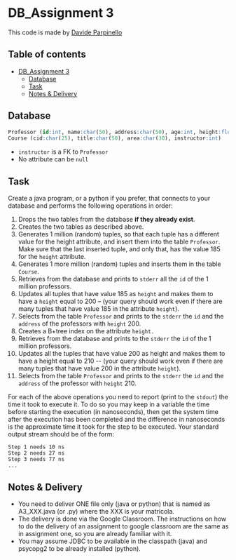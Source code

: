 # DB_Assignment 3

This code is made by [Davide Parpinello](https://github.com/davideparpinello)

## Table of contents <!-- omit in toc -->

- [DB_Assignment 3](#dbassignment-3)
  - [Database](#database)
  - [Task](#task)
  - [Notes & Delivery](#notes--delivery)

## Database

```SQL
Professor (id:int, name:char(50), address:char(50), age:int, height:float)
Course (cid:char(25), title:char(50), area:char(30), instructor:int)
```

- `instructor` is a FK to `Professor`
- No attribute can be `null`

## Task

Create a java program, or a python if you prefer, that connects to your database and performs the following operations in order:

1. Drops the two tables from the database __if they already exist__.
2. Creates the two tables as described above.
3. Generates 1 million (random) tuples, so that each tuple has a different value for the height attribute, and insert them into the table `Professor`. Make sure that the last inserted tuple, and only that, has the value 185 for the `height` attribute.
4. Generates 1 more million (random) tuples and inserts them in the table `Course`.
5. Retrieves from the database and prints to `stderr` all the `id` of the 1 million professors.
6. Updates all tuples that have value 185 as `height` and makes them to have a `height` equal to 200 – (your query should work even if there are many tuples that have value 185 in the attribute `height`).
7. Selects from the table `Professor` and prints to the `stderr` the `id` and the `address` of the professors with `height` 200.
8. Creates a B+tree index on the attribute `height.`
9. Retrieves from the database and prints to the `stderr` the `id` of the 1 million professors.
10. Updates all the tuples that have value 200 as height and makes them to have a height equal to 210 -- (your query should work even if there are many tuples that have value 200 in the attribute `height`).
11. Selects from the table `Professor` and prints to the `stderr` the `id` and the `address` of the professor with `height` 210.

For each of the above operations you need to report (print to the `stdout`) the time it took to execute it. To do so you may keep in a variable the time before starting the execution (in nanoseconds), then get the system time after the execution has been completed and the difference in nanoseconds is the approximate time it took for the step to be executed. Your standard output stream should be of the form:

```Plain
Step 1 needs 10 ns
Step 2 needs 27 ns
Step 3 needs 77 ns
...
```

## Notes & Delivery

- You need to deliver ONE file only (java or python) that is named as A3_XXX.java (or .py) where the XXX is your matricola.
- The delivery is done via the Google Classroom. The instructions on how to do the delivery of an assignment to google classroom are the same as in assignment one, so you are already familiar with it.
- You may assume JDBC to be available in the classpath (java) and psycopg2 to be already installed (python).
